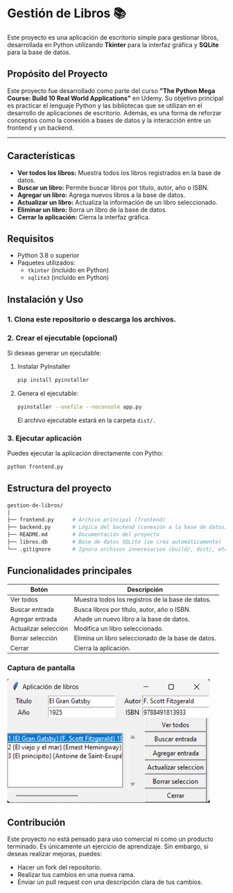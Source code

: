 # Gestión de Libros 📚

Este proyecto es una aplicación de escritorio simple para gestionar libros, desarrollada en Python utilizando **Tkinter** para la interfaz gráfica y **SQLite** para la base de datos.

## Propósito del Proyecto

Este proyecto fue desarrollado como parte del curso **"The Python Mega Course: Build 10 Real World Applications"** en Udemy. Su objetivo principal es practicar el lenguaje Python y las bibliotecas que se utilizan en el desarrollo de aplicaciones de escritorio. Además, es una forma de reforzar conceptos como la conexión a bases de datos y la interacción entre un frontend y un backend.

---

## Características

- **Ver todos los libros:** Muestra todos los libros registrados en la base de datos.
- **Buscar un libro:** Permite buscar libros por título, autor, año o ISBN.
- **Agregar un libro:** Agrega nuevos libros a la base de datos.
- **Actualizar un libro:** Actualiza la información de un libro seleccionado.
- **Eliminar un libro:** Borra un libro de la base de datos.
- **Cerrar la aplicación:** Cierra la interfaz gráfica.

## Requisitos

- Python 3.8 o superior
- Paquetes utilizados:
  - `tkinter` (incluido en Python)
  - `sqlite3` (incluido en Python)

## Instalación y Uso

### 1. Clona este repositorio o descarga los archivos.

### 2. Crear el ejecutable (opcional)

Si deseas generar un ejecutable:

1. Instalar PyInstaller

    ```bash
    pip install pyinstaller
    ```
2. Genera el ejecutable:

    ```bash
    pyinstaller --onefile --noconsole app.py
    ```
    El archivo ejecutable estará en la carpeta `dist/.`

### 3. Ejecutar aplicación 

Puedes ejecutar la aplicación directamente con Pytho:

```bash
python frontend.py
```

## Estructura del proyecto

```bash
gestion-de-libros/
│
├── frontend.py      # Archivo principal (frontend)
├── backend.py       # Lógica del backend (conexión a la base de datos)
├── README.md        # Documentación del proyecto
├── libros.db        # Base de datos SQLite (se crea automáticamente)
└── .gitignore       # Ignora archivos innecesarios (build/, dist/, etc.)
```

## Funcionalidades principales

| Botón                | Descripción                                        |
| -------------------- | -------------------------------------------------- |
| Ver todos	           | Muestra todos los registros de la base de datos.   |
| Buscar entrada       | Busca libros por título, autor, año o ISBN.        |
| Agregar entrada      | Añade un nuevo libro a la base de datos.           |
| Actualizar selección | Modifica un libro seleccionado.                    |
| Borrar selección     | Elimina un libro seleccionado de la base de datos. |
| Cerrar               | Cierra la aplicación.                              |

### Captura de pantalla

![Libros](imgs/libros.png)

## Contribución

Este proyecto no está pensado para uso comercial ni como un producto terminado. Es únicamente un ejercicio de aprendizaje. Sin embargo, si deseas realizar mejoras, puedes:

* Hacer un fork del repositorio.
* Realizar tus cambios en una nueva rama.
* Enviar un pull request con una descripción clara de tus cambios.